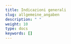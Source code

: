 ```yaml
---
title: Indicazioni generali  
slug: allgemeine_angaben
description: " "
weight: 10
type: docs
keywords: []
---
```


